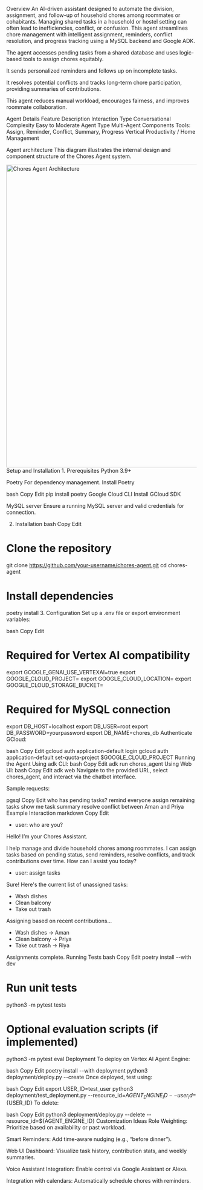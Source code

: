 Overview
An AI-driven assistant designed to automate the division, assignment, and follow-up of household chores among roommates or cohabitants. Managing shared tasks in a household or hostel setting can often lead to inefficiencies, conflict, or confusion. This agent streamlines chore management with intelligent assignment, reminders, conflict resolution, and progress tracking using a MySQL backend and Google ADK.

The agent accesses pending tasks from a shared database and uses logic-based tools to assign chores equitably.

It sends personalized reminders and follows up on incomplete tasks.

It resolves potential conflicts and tracks long-term chore participation, providing summaries of contributions.

This agent reduces manual workload, encourages fairness, and improves roommate collaboration.

Agent Details
Feature	Description
Interaction Type	Conversational
Complexity	Easy to Moderate
Agent Type	Multi-Agent
Components	Tools: Assign, Reminder, Conflict, Summary, Progress
Vertical	Productivity / Home Management

Agent architecture
This diagram illustrates the internal design and component structure of the Chores Agent system.

<img src="chores-agent.svg" alt="Chores Agent Architecture" width="800"/>
Setup and Installation
1. Prerequisites
Python 3.9+

Poetry
For dependency management.
Install Poetry

bash
Copy
Edit
pip install poetry
Google Cloud CLI
Install GCloud SDK

MySQL server
Ensure a running MySQL server and valid credentials for connection.

2. Installation
bash
Copy
Edit
# Clone the repository
git clone https://github.com/your-username/chores-agent.git
cd chores-agent

# Install dependencies
poetry install
3. Configuration
Set up a .env file or export environment variables:

bash
Copy
Edit
# Required for Vertex AI compatibility
export GOOGLE_GENAI_USE_VERTEXAI=true
export GOOGLE_CLOUD_PROJECT=<your-project-id>
export GOOGLE_CLOUD_LOCATION=<your-location>
export GOOGLE_CLOUD_STORAGE_BUCKET=<your-bucket-name>

# Required for MySQL connection
export DB_HOST=localhost
export DB_USER=root
export DB_PASSWORD=yourpassword
export DB_NAME=chores_db
Authenticate GCloud:

bash
Copy
Edit
gcloud auth application-default login
gcloud auth application-default set-quota-project $GOOGLE_CLOUD_PROJECT
Running the Agent
Using adk CLI:
bash
Copy
Edit
adk run chores_agent
Using Web UI:
bash
Copy
Edit
adk web
Navigate to the provided URL, select chores_agent, and interact via the chatbot interface.

Sample requests:

pgsql
Copy
Edit
who has pending tasks?
remind everyone
assign remaining tasks
show me task summary
resolve conflict between Aman and Priya
Example Interaction
markdown
Copy
Edit
* user: who are you?

Hello! I’m your Chores Assistant.

I help manage and divide household chores among roommates. I can assign tasks based on pending status, send reminders, resolve conflicts, and track contributions over time. How can I assist you today?

* user: assign tasks

Sure! Here's the current list of unassigned tasks:
- Wash dishes
- Clean balcony
- Take out trash

Assigning based on recent contributions...
- Wash dishes → Aman
- Clean balcony → Priya
- Take out trash → Riya

Assignments complete.
Running Tests
bash
Copy
Edit
poetry install --with dev

# Run unit tests
python3 -m pytest tests

# Optional evaluation scripts (if implemented)
python3 -m pytest eval
Deployment
To deploy on Vertex AI Agent Engine:

bash
Copy
Edit
poetry install --with deployment
python3 deployment/deploy.py --create
Once deployed, test using:

bash
Copy
Edit
export USER_ID=test_user
python3 deployment/test_deployment.py --resource_id=${AGENT_ENGINE_ID} --user_id=${USER_ID}
To delete:

bash
Copy
Edit
python3 deployment/deploy.py --delete --resource_id=${AGENT_ENGINE_ID}
Customization Ideas
Role Weighting: Prioritize based on availability or past workload.

Smart Reminders: Add time-aware nudging (e.g., “before dinner”).

Web UI Dashboard: Visualize task history, contribution stats, and weekly summaries.

Voice Assistant Integration: Enable control via Google Assistant or Alexa.

Integration with calendars: Automatically schedule chores with reminders.


